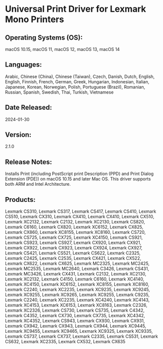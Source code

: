 <!--lexmark mono universal print driver CS310 CS317 CS417 CS410 CS510 CX310 CX410 CX410 CX510 XC2132 C2132 XC2130 CS820 C6160 CX820 XC6152 CX825 CX860 XC8155 XC8160 CS720 CS725 CX725 XC4150 CS921 CS923 CS927 CX920 CX921 CX922 CX923 CX924 CX927 CS421 CS521 CS622 C2325 C2425 C2535 CX421 CX522 CX622 CX625 MC2325 MC2425 MC2535 MC2640 C3426 CS431 MC3426 CX431 C2132 XC2130 XC2132 C4150 C6160 XC4140 XC4150 XC6152 XC8155 XC8160 C2240 XC2235 XC9235 XC9245 XC9255 XC9265 XC9255 C9235 C2240 XC2235 XC4240 XC4143 XC4153 XC6153 XC8163 C2326 XC2326 CS730 CS735 C4342 C4352 CX730 CX735 XC4342 XC4352 CS943 CX930 CX931 CX942 CX943 CX944 XC9445 XC9455 XC9465 XC9325 XC9335 CS737 CX737 C2335 CS531 CS632 XC2335 CX532 CX635 -->
# Universal Print Driver for Lexmark Mono Printers
## Operating Systems (OS):
macOS 10.15, macOS 11, macOS 12, macOS 13, macOS 14

## Languages: 
Arabic, Chinese (China), Chinese (Taiwan), Czech, Danish, Dutch, English, English, Finnish, French, German, Greek, Hungarian, Indonesian, Italian, Japanese, Korean, Norwegian, Polish, Portuguese (Brazil), Romanian, Russian, Spanish, Swedish, Thai, Turkish, Vietnamese 

## Date Released: 
2024-01-30

## Version: 
2.1.0

## Release Notes: 
Installs Print (including PostScript print Description (PPD) and Print Dialog Extension (PDE)) on macOS 10.15 and later Mac OS. This driver supports both ARM and Intel Architecture.

## Products: 
Lexmark CS310, Lexmark CS317, Lexmark CS417, Lexmark CS410, Lexmark CS510, Lexmark CX310, Lexmark CX410, Lexmark CX410, Lexmark CX510, Lexmark XC2132, Lexmark C2132, Lexmark XC2130, Lexmark CS820, Lexmark C6160, Lexmark CX820, Lexmark XC6152, Lexmark CX825, Lexmark CX860, Lexmark XC8155, Lexmark XC8160, Lexmark CS720, Lexmark CS725, Lexmark CX725, Lexmark XC4150, Lexmark CS921, Lexmark CS923, Lexmark CS927, Lexmark CX920, Lexmark CX921, Lexmark CX922, Lexmark CX923, Lexmark CX924, Lexmark CX927, Lexmark CS421, Lexmark CS521, Lexmark CS622, Lexmark C2325, Lexmark C2425, Lexmark C2535, Lexmark CX421, Lexmark CX522, Lexmark CX622, Lexmark CX625, Lexmark MC2325, Lexmark MC2425, Lexmark MC2535, Lexmark MC2640, Lexmark C3426, Lexmark CS431, Lexmark MC3426, Lexmark CX431, Lexmark C2132, Lexmark XC2130, Lexmark XC2132, Lexmark C4150, Lexmark C6160, Lexmark XC4140, Lexmark XC4150, Lexmark XC6152, Lexmark XC8155, Lexmark XC8160, Lexmark C2240, Lexmark XC2235, Lexmark XC9235, Lexmark XC9245, Lexmark XC9255, Lexmark XC9265, Lexmark XC9255, Lexmark C9235, Lexmark C2240, Lexmark XC2235, Lexmark XC4240, Lexmark XC4143, Lexmark XC4153, Lexmark XC6153, Lexmark XC8163, Lexmark C2326, Lexmark XC2326, Lexmark CS730, Lexmark CS735, Lexmark C4342, Lexmark C4352, Lexmark CX730, Lexmark CX735, Lexmark XC4342, Lexmark XC4352, Lexmark CS943, Lexmark CX930, Lexmark CX931, Lexmark CX942, Lexmark CX943, Lexmark CX944, Lexmark XC9445, Lexmark XC9455, Lexmark XC9465, Lexmark XC9325, Lexmark XC9335, Lexmark CS737, Lexmark CX737, Lexmark C2335, Lexmark CS531, Lexmark CS632, Lexmark XC2335, Lexmark CX532, Lexmark CX635
